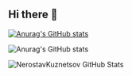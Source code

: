 ## Hi there 👋

[![Anurag's GitHub stats](https://github-readme-stats.vercel.app/api?username=anuraghazra)](https://github.com/anuraghazra/github-readme-stats)

![Anurag's GitHub stats](https://github-readme-stats.vercel.app/api?username=anuraghazra&show_icons=true&theme=merko)

![NerostavKuznetsov GitHub Stats](https://github-readme-stats.vercel.app/api?username=NerostavKuznetsov&show_icons=true&count_private=true&theme=merko)


